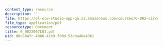 ```yaml
---
content_type: resource
description: ''
file: https://ol-ocw-studio-app-qa.s3.amazonaws.com/courses/6-002-circuits-and-electronics-spring-2007/00c8847c48604169f00d53e0a46a4061_6_0022007L01.pdf
file_type: application/pdf
resourcetype: Document
title: 6_0022007L01.pdf
uid: 00c8847c-4860-4169-f00d-53e0a46a4061
---
```

